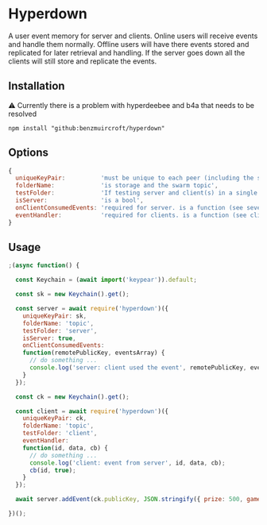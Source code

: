 # Hyperdown
A user event memory for server and clients. Online users will receive events and handle them normally. Offline users will have there events stored and replicated for later retrieval and handling. If the server goes down all the clients will still store and replicate the events.

## Installation
⚠️ Currently there is a problem with hyperdeebee and b4a that needs to be resolved
```
npm install "github:benzmuircroft/hyperdown"
```

## Options
```js
{
  uniqueKeyPair:          'must be unique to each peer (including the server peer) and be able to reproduce socket.remotePublicKey',
  folderName:             'is storage and the swarm topic',
  testFolder:             'If testing server and client(s) in a single script this will move the storage to an inner folder of folderName',
  isServer:               'is a bool',
  onClientConsumedEvents: 'required for server. is a function (see sever example)',
  eventHandler:           'required for clients. is a function (see client example)'
}
```

## Usage
```js
;(async function() {

  const Keychain = (await import('keypear')).default;

  const sk = new Keychain().get();

  const server = await require('hyperdown')({
    uniqueKeyPair: sk,
    folderName: 'topic',
    testFolder: 'server',
    isServer: true,
    onClientConsumedEvents:
    function(remotePublicKey, eventsArray) {
      // do something ...
      console.log('server: client used the event', remotePublicKey, eventsArray);
    }
  });

  const ck = new Keychain().get();

  const client = await require('hyperdown')({
    uniqueKeyPair: ck,
    folderName: 'topic',
    testFolder: 'client',
    eventHandler:
    function(id, data, cb) {
      // do something ...
      console.log('client: event from server', id, data, cb);
      cb(id, true);
    }
  });

  await server.addEvent(ck.publicKey, JSON.stringify({ prize: 500, game: 'robots' })); // give a client an event

})();
```
